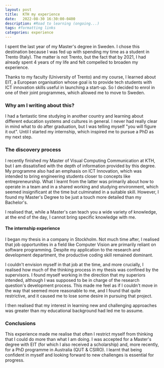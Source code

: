 ```yaml
---
layout: post
title:  KTH my experience
date:   2022-08-30 16:30:00-0400
description: #Road to learning (ongoing...)
tags: #formatting links
categories: experience
---
```

I spent the last year of my Master's degree in Sweden.
I chose this destination because I was fed up with spending my time as a student in Trento (Italy). The matter is not Trento, but the fact that by 2021, I had already spent 4 years of my life and felt compelled to broaden my experience.

Thanks to my faculty (University of Trento) and my course, I learned about EIT, a European organisation whose goal is to provide tech students with ICT innovation skills useful in launching a start-up. So I decided to enrol in one of their joint programmes, which allowed me to move to Sweden.

### Why am I writing about this?
I had a fantastic time studying in another country and learning about different education systems and cultures in general. I never had really clear in mind what to do after graduation, but I was telling myself "you will figure it out". Until I started my internship, which inspired me to pursue a PhD as my next step.

### The discovery process
I recently finished my Master of Visual Computing Communication at KTH, but I am dissatisfied with the depth of information provided by this degree. My programme also had an emphasis on ICT Innovation, which was intended to bring engineering students closer to concepts like entrepreneurship. 
What I learnt from the latter was primarily about how to operate in a team and in a shared working and studying environment, which seemed insignificant at the time but culminated in a suitable skill. However, I found my Master's Degree to be just a touch more detailed than my Bachelor's.

I realised that, while a Master's can teach you a wide variety of knowledge, at the end of the day, I cannot bring specific knowledge with me.
#### The internship experience
I began my thesis in a company in Stockholm. Not much time after, I realised that job opportunities in a field like Computer Vision are primarily reliant on software programming. Despite my application to the research and development department, the productive coding skill remained dominant. 

I couldn't envision myself in that job at the time, and more crucially, I realised how much of the thinking process in my thesis was confined by the supervisors.
I found myself working in the direction that my superiors intended, although I was supposed to be in charge of the research question's development process. This made me feel as if I couldn't move in the way that seemed more reasonable to me, and I found that quite restrictive, and it caused me to lose some desire in pursuing that project. 

I then realised that my interest in learning new and challenging approaches was greater than my educational background had led me to assume.

### Conclusions
This experience made me realise that often I restrict myself from thinking that I could do more than what I am doing. 
I was accepted for a Master's degree with EIT (for which I also received a scholarship) and, more recently, for a PhD programme in Australia (QUT & CSIRO).
I learnt that being confident in myself and looking forward to new challenges is essential for progress.
